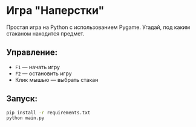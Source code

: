 # Игра "Наперстки"

Простая игра на Python с использованием Pygame. Угадай, под каким стаканом находится предмет.

## Управление:
- `F1` — начать игру
- `F2` — остановить игру
- Клик мышью — выбрать стакан

## Запуск:
```bash
pip install -r requirements.txt
python main.py